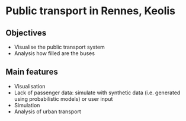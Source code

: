 # Public transport in Rennes, Keolis

## Objectives

- Visualise the public transport system
- Analysis how filled are the buses

## Main features

- Visualisation
- Lack of passenger data: simulate with synthetic data (i.e. generated using
probabilistic models) or user input
- Simulation
- Analysis of urban transport